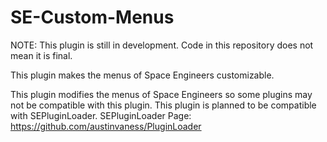 # SE-Custom-Menus

NOTE: This plugin is still in development. Code in this repository does not mean it is final.

This plugin makes the menus of Space Engineers customizable.

This plugin modifies the menus of Space Engineers so some plugins may not be compatible with this plugin. This plugin is planned to be compatible with SEPluginLoader. SEPluginLoader Page: https://github.com/austinvaness/PluginLoader

